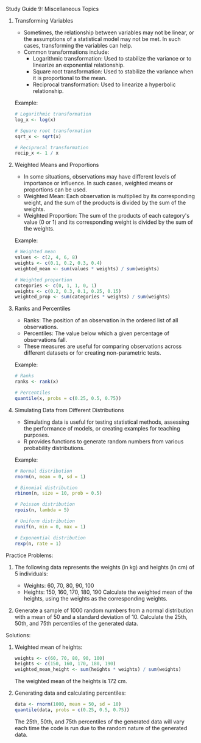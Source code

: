 Study Guide 9: Miscellaneous Topics

1. Transforming Variables
   - Sometimes, the relationship between variables may not be linear, or the assumptions of a statistical model may not be met. In such cases, transforming the variables can help.
   - Common transformations include:
     - Logarithmic transformation: Used to stabilize the variance or to linearize an exponential relationship.
     - Square root transformation: Used to stabilize the variance when it is proportional to the mean.
     - Reciprocal transformation: Used to linearize a hyperbolic relationship.
   
   Example:
   ```R
   # Logarithmic transformation
   log_x <- log(x)
   
   # Square root transformation
   sqrt_x <- sqrt(x)
   
   # Reciprocal transformation
   recip_x <- 1 / x
   ```

2. Weighted Means and Proportions
   - In some situations, observations may have different levels of importance or influence. In such cases, weighted means or proportions can be used.
   - Weighted Mean: Each observation is multiplied by its corresponding weight, and the sum of the products is divided by the sum of the weights.
   - Weighted Proportion: The sum of the products of each category's value (0 or 1) and its corresponding weight is divided by the sum of the weights.
   
   Example:
   ```R
   # Weighted mean
   values <- c(2, 4, 6, 8)
   weights <- c(0.1, 0.2, 0.3, 0.4)
   weighted_mean <- sum(values * weights) / sum(weights)
   
   # Weighted proportion
   categories <- c(0, 1, 1, 0, 1)
   weights <- c(0.2, 0.3, 0.1, 0.25, 0.15)
   weighted_prop <- sum(categories * weights) / sum(weights)
   ```

3. Ranks and Percentiles
   - Ranks: The position of an observation in the ordered list of all observations.
   - Percentiles: The value below which a given percentage of observations fall.
   - These measures are useful for comparing observations across different datasets or for creating non-parametric tests.
   
   Example:
   ```R
   # Ranks
   ranks <- rank(x)
   
   # Percentiles
   quantile(x, probs = c(0.25, 0.5, 0.75))
   ```

4. Simulating Data from Different Distributions
   - Simulating data is useful for testing statistical methods, assessing the performance of models, or creating examples for teaching purposes.
   - R provides functions to generate random numbers from various probability distributions.
   
   Example:
   ```R
   # Normal distribution
   rnorm(n, mean = 0, sd = 1)
   
   # Binomial distribution
   rbinom(n, size = 10, prob = 0.5)
   
   # Poisson distribution
   rpois(n, lambda = 5)
   
   # Uniform distribution
   runif(n, min = 0, max = 1)
   
   # Exponential distribution
   rexp(n, rate = 1)
   ```

Practice Problems:

1. The following data represents the weights (in kg) and heights (in cm) of 5 individuals:
   - Weights: 60, 70, 80, 90, 100
   - Heights: 150, 160, 170, 180, 190
   Calculate the weighted mean of the heights, using the weights as the corresponding weights.

2. Generate a sample of 1000 random numbers from a normal distribution with a mean of 50 and a standard deviation of 10. Calculate the 25th, 50th, and 75th percentiles of the generated data.

Solutions:

1. Weighted mean of heights:
   ```R
   weights <- c(60, 70, 80, 90, 100)
   heights <- c(150, 160, 170, 180, 190)
   weighted_mean_height <- sum(heights * weights) / sum(weights)
   ```
   The weighted mean of the heights is 172 cm.

2. Generating data and calculating percentiles:
   ```R
   data <- rnorm(1000, mean = 50, sd = 10)
   quantile(data, probs = c(0.25, 0.5, 0.75))
   ```
   The 25th, 50th, and 75th percentiles of the generated data will vary each time the code is run due to the random nature of the generated data.